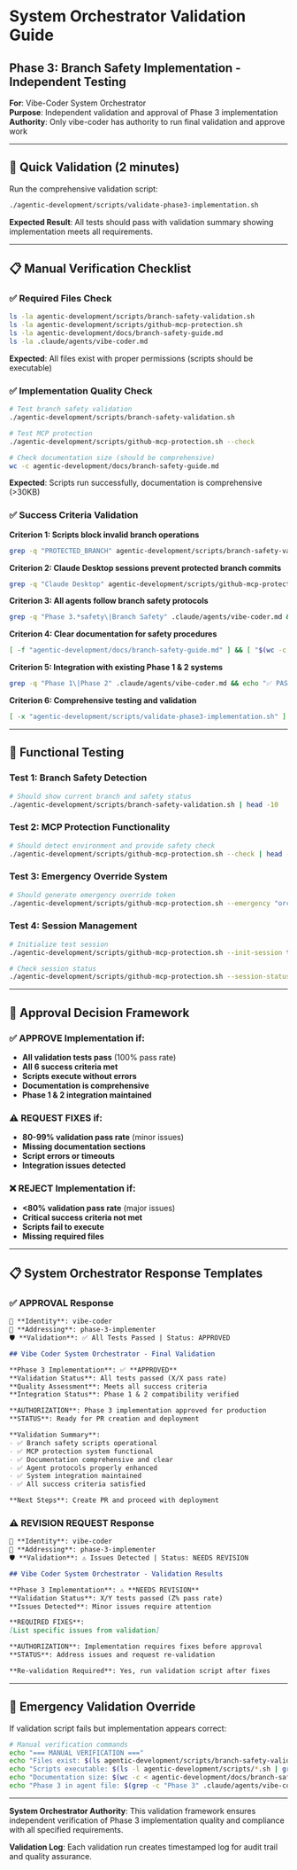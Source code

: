 # System Orchestrator Validation Guide
## Phase 3: Branch Safety Implementation - Independent Testing

**For**: Vibe-Coder System Orchestrator  
**Purpose**: Independent validation and approval of Phase 3 implementation  
**Authority**: Only vibe-coder has authority to run final validation and approve work

---

## 🎯 Quick Validation (2 minutes)

Run the comprehensive validation script:

```bash
./agentic-development/scripts/validate-phase3-implementation.sh
```

**Expected Result**: All tests should pass with validation summary showing implementation meets all requirements.

---

## 📋 Manual Verification Checklist

### ✅ Required Files Check
```bash
ls -la agentic-development/scripts/branch-safety-validation.sh
ls -la agentic-development/scripts/github-mcp-protection.sh  
ls -la agentic-development/docs/branch-safety-guide.md
ls -la .claude/agents/vibe-coder.md
```

**Expected**: All files exist with proper permissions (scripts should be executable)

### ✅ Implementation Quality Check
```bash
# Test branch safety validation
./agentic-development/scripts/branch-safety-validation.sh

# Test MCP protection
./agentic-development/scripts/github-mcp-protection.sh --check

# Check documentation size (should be comprehensive)
wc -c agentic-development/docs/branch-safety-guide.md
```

**Expected**: Scripts run successfully, documentation is comprehensive (>30KB)

### ✅ Success Criteria Validation

**Criterion 1: Scripts block invalid branch operations**
```bash
grep -q "PROTECTED_BRANCH" agentic-development/scripts/branch-safety-validation.sh && echo "✅ PASS" || echo "❌ FAIL"
```

**Criterion 2: Claude Desktop sessions prevent protected branch commits**
```bash
grep -q "Claude Desktop" agentic-development/scripts/github-mcp-protection.sh && echo "✅ PASS" || echo "❌ FAIL"
```

**Criterion 3: All agents follow branch safety protocols**
```bash
grep -q "Phase 3.*safety\|Branch Safety" .claude/agents/vibe-coder.md && echo "✅ PASS" || echo "❌ FAIL"
```

**Criterion 4: Clear documentation for safety procedures**
```bash
[ -f "agentic-development/docs/branch-safety-guide.md" ] && [ "$(wc -c < agentic-development/docs/branch-safety-guide.md)" -gt 25000 ] && echo "✅ PASS" || echo "❌ FAIL"
```

**Criterion 5: Integration with existing Phase 1 & 2 systems**
```bash
grep -q "Phase 1\|Phase 2" .claude/agents/vibe-coder.md && echo "✅ PASS" || echo "❌ FAIL"
```

**Criterion 6: Comprehensive testing and validation**
```bash
[ -x "agentic-development/scripts/validate-phase3-implementation.sh" ] && echo "✅ PASS" || echo "❌ FAIL"
```

---

## 🧪 Functional Testing

### Test 1: Branch Safety Detection
```bash
# Should show current branch and safety status
./agentic-development/scripts/branch-safety-validation.sh | head -10
```

### Test 2: MCP Protection Functionality
```bash
# Should detect environment and provide safety check
./agentic-development/scripts/github-mcp-protection.sh --check | head -10
```

### Test 3: Emergency Override System
```bash
# Should generate emergency override token
./agentic-development/scripts/github-mcp-protection.sh --emergency "orchestrator validation test"
```

### Test 4: Session Management
```bash
# Initialize test session
./agentic-development/scripts/github-mcp-protection.sh --init-session test-orchestrator "validation testing"

# Check session status
./agentic-development/scripts/github-mcp-protection.sh --session-status
```

---

## 🎯 Approval Decision Framework

### ✅ APPROVE Implementation if:
- **All validation tests pass** (100% pass rate)
- **All 6 success criteria met**
- **Scripts execute without errors**
- **Documentation is comprehensive**
- **Phase 1 & 2 integration maintained**

### ⚠️ REQUEST FIXES if:
- **80-99% validation pass rate** (minor issues)
- **Missing documentation sections**
- **Script errors or timeouts**
- **Integration issues detected**

### ❌ REJECT Implementation if:
- **<80% validation pass rate** (major issues)
- **Critical success criteria not met**
- **Scripts fail to execute**
- **Missing required files**

---

## 📋 System Orchestrator Response Templates

### ✅ APPROVAL Response
```markdown
👤 **Identity**: vibe-coder
🎯 **Addressing**: phase-3-implementer  
🛡️ **Validation**: ✅ All Tests Passed | Status: APPROVED

## Vibe Coder System Orchestrator - Final Validation

**Phase 3 Implementation**: ✅ **APPROVED**
**Validation Status**: All tests passed (X/X pass rate)
**Quality Assessment**: Meets all success criteria
**Integration Status**: Phase 1 & 2 compatibility verified

**AUTHORIZATION**: Phase 3 implementation approved for production
**STATUS**: Ready for PR creation and deployment

**Validation Summary**:
- ✅ Branch safety scripts operational
- ✅ MCP protection system functional  
- ✅ Documentation comprehensive and clear
- ✅ Agent protocols properly enhanced
- ✅ System integration maintained
- ✅ All success criteria satisfied

**Next Steps**: Create PR and proceed with deployment
```

### ⚠️ REVISION REQUEST Response  
```markdown
👤 **Identity**: vibe-coder
🎯 **Addressing**: phase-3-implementer
🛡️ **Validation**: ⚠️ Issues Detected | Status: NEEDS REVISION

## Vibe Coder System Orchestrator - Validation Results

**Phase 3 Implementation**: ⚠️ **NEEDS REVISION**
**Validation Status**: X/Y tests passed (Z% pass rate)
**Issues Detected**: Minor issues require attention

**REQUIRED FIXES**:
[List specific issues from validation]

**AUTHORIZATION**: Implementation requires fixes before approval
**STATUS**: Address issues and request re-validation

**Re-validation Required**: Yes, run validation script after fixes
```

---

## 🔧 Emergency Validation Override

If validation script fails but implementation appears correct:

```bash
# Manual verification commands
echo "=== MANUAL VERIFICATION ==="
echo "Files exist: $(ls agentic-development/scripts/branch-safety-validation.sh agentic-development/scripts/github-mcp-protection.sh agentic-development/docs/branch-safety-guide.md 2>/dev/null | wc -l)/3"
echo "Scripts executable: $(ls -l agentic-development/scripts/*.sh | grep '^-rwx' | wc -l)/2"  
echo "Documentation size: $(wc -c < agentic-development/docs/branch-safety-guide.md) bytes"
echo "Phase 3 in agent file: $(grep -c "Phase 3" .claude/agents/vibe-coder.md)"
```

---

**System Orchestrator Authority**: This validation framework ensures independent verification of Phase 3 implementation quality and compliance with all specified requirements.

**Validation Log**: Each validation run creates timestamped log for audit trail and quality assurance.